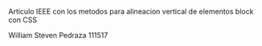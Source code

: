 
Articulo IEEE con los metodos para alineacion vertical de elementos block con CSS

William Steven Pedraza
111517